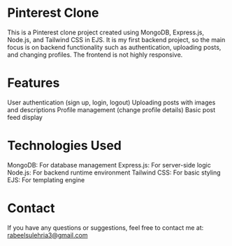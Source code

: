 # **Pinterest Clone**
This is a Pinterest clone project created using MongoDB, Express.js, Node.js, and Tailwind CSS in EJS. It is my first backend project, so the main focus is on backend functionality such as authentication, uploading posts, and changing profiles. The frontend is not highly responsive.

# **Features**
User authentication (sign up, login, logout)
Uploading posts with images and descriptions
Profile management (change profile details)
Basic post feed display

# **Technologies Used**
MongoDB: For database management
Express.js: For server-side logic
Node.js: For backend runtime environment
Tailwind CSS: For basic styling
EJS: For templating engine

# **Contact**
If you have any questions or suggestions, feel free to contact me at:
rabeelsulehria3@gmail.com
